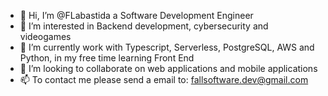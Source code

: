 - 👋 Hi, I’m @FLabastida a Software Development Engineer
- 👀 I’m interested in Backend development, cybersecurity and videogames
- 🌱 I’m currently work with Typescript, Serverless, PostgreSQL, AWS and Python, in my free time learning Front End
- 💞️ I’m looking to collaborate on web applications and mobile applications
- 📫 To contact me please send a email to: fallsoftware.dev@gmail.com

<!---
FLabastida/FLabastida is a ✨ special ✨ repository because its `README.md` (this file) appears on your GitHub profile.
You can click the Preview link to take a look at your changes.
--->
